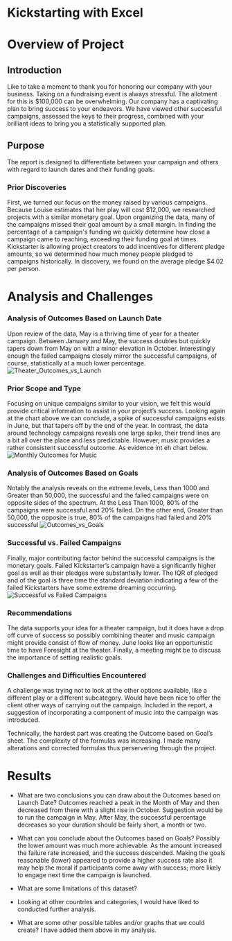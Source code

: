# Kickstarting with Excel
#  Overview of Project
## Introduction

Like to take a moment to thank you for honoring our company with your business.  Taking on a fundraising event is always stressful.  The allotment for this is $100,000 can be overwhelming.  Our company has a captivating plan to bring success to your endeavors.  We have viewed other successful campaigns, assessed the keys to their progress, combined with your brilliant ideas to bring you a statistically supported plan.

## Purpose
The report is designed to differentiate between your campaign and others with regard to launch dates and their funding goals.
###  Prior Discoveries
First, we turned our focus on the money raised by various campaigns. Because Louise estimates that her play will cost $12,000, we researched projects with a similar monetary goal.   Upon organizing the data, many of the campaigns missed their goal amount by a small margin. In finding the percentage of a campaign's funding we quickly determine how close a campaign came to reaching, exceeding their funding goal at times.
Kickstarter is allowing project creators to add incentives for different pledge amounts, so we determined how much money people pledged to campaigns historically.  In discovery, we found on the average pledge $4.02 per person.

#  Analysis and Challenges

### Analysis of Outcomes Based on Launch Date
Upon review of the data, May is a thriving time of year for a theater campaign.  Between January and May, the success doubles but quickly tapers down from May on with a minor elevation in October.  Interestingly enough the failed campaigns closely mirror the successful campaigns, of course, statistically at a much lower percentage.
![Theater_Outcomes_vs_Launch](https://user-images.githubusercontent.com/83747142/121765279-fd02e600-cb06-11eb-95ce-8f46782c88e9.png)
### Prior Scope and Type
Focusing on unique campaigns similar to your vision, we felt this would provide critical information to assist in your project’s success.  Looking again at the chart above we can conclude, a spike of successful campaigns exists in June, but that tapers off by the end of the year. In contrast, the data around technology campaigns reveals one large spike, their trend lines are a bit all over the place and less predictable.  However, music provides a rather consistent successful outcome.  As evidence int eh chart below.
![Monthly Outcomes for Music](https://user-images.githubusercontent.com/83747142/121765443-13f60800-cb08-11eb-9504-569a06270adc.png)

###  Analysis of Outcomes Based on Goals
Notably the analysis reveals on the extreme levels, Less than 1000 and Greater than 50,000, the successful and the failed campaigns were on opposite sides of the spectrum.  At the Less Than 1000, 80% of the campaigns were successful and 20% failed.  On the other end, Greater than 50,000, the opposite is true, 80% of the campaigns had failed and 20% successful
![Outcomes_vs_Goals](https://user-images.githubusercontent.com/83747142/121765474-46a00080-cb08-11eb-8d15-f0a34fb74939.png)
### Successful vs. Failed Campaigns
Finally, major contributing factor behind the successful campaigns is the monetary goals.  Failed Kickstarter’s campaign have a significantly higher goal as well as their pledges were substantially lower.  The IQR of pledged and of the goal is three time the standard deviation indicating a few of the failed Kickstarters have some extreme dreaming occurring.
![Successful vs  Failed Campaigns](https://user-images.githubusercontent.com/83747142/121765517-8b2b9c00-cb08-11eb-861d-eb2f05fcc74c.png)
### Recommendations
The data supports your idea for a theater campaign, but it does have a drop off curve of success so possibly combining theater and music campaign might provide consist of flow of money.  June looks like an opportunistic time to have Foresight at the theater.  Finally, a meeting might be to discuss the importance of setting realistic goals.
### Challenges and Difficulties Encountered
A challenge was trying not to look at the other options available, like a different play or a different subcategory.  Would have been nice to offer the client other ways of carrying out the campaign.  Included in the report, a suggestion of incorporating a component of music into the campaign was introduced.

Technically, the hardest part was creating the Outcome based on Goal’s sheet.  The complexity of the formulas was increasing.  I made many alterations and corrected formulas thus perservering through the project.

# Results

- What are two conclusions you can draw about the Outcomes based on Launch Date?
Outcomes reached a peak in the Month of May and then decreased from there with a slight rise in October.  Suggestion would be to run the campaign in May.
After May, the successful percentage decreases so your duration should be fairly short, a month or two.


- What can you conclude about the Outcomes based on Goals?
Possibly the lower amount was much more achievable. As the amount increased the failure rate increased, and the success descended. Making the goals reasonable (lower) appeared to provide a higher success rate also it may help the moral if participants come away with success; more likely to engage next time the campaign is launched.
- What are some limitations of this dataset?
- Looking at other countries and categories, I would have liked to conducted further analysis.

- What are some other possible tables and/or graphs that we could create?
 I have added them above in my analysis.
